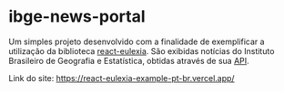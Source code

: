 # ibge-news-portal

Um simples projeto desenvolvido com a finalidade de exemplificar a utilização da biblioteca [react-eulexia](https://github.com/gucollaco/react-eulexia). São exibidas notícias do Instituto Brasileiro de Geografia e Estatística, obtidas através de sua [API](https://servicodados.ibge.gov.br/api/docs).

Link do site: https://react-eulexia-example-pt-br.vercel.app/